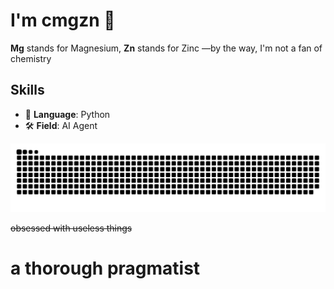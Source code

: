 

<!--
**cmgzn/cmgzn** is a ✨ _special_ ✨ repository because its `README.md` (this file) appears on your GitHub profile.

Here are some ideas to get you started:

- 🔭 I’m currently working on ...
- 🌱 I’m currently learning ...
- 👯 I’m looking to collaborate on ...
- 🤔 I’m looking for help with ...
- 💬 Ask me about ...
- 📫 How to reach me: ...
- 😄 Pronouns: ...
- ⚡ Fun fact: ...
-->

# I'm **cmgzn** 👋
**Mg** stands for Magnesium, **Zn** stands for Zinc —by the way, I'm not a fan of chemistry
 ## Skills
 - 🌟 **Language**: Python
 - 🛠️ **Field**: AI Agent

![](https://raw.githubusercontent.com/cmgzn/cmgzn/560aa427a561a0067ed5be4bb37bd345c6f4712a/github-contribution-grid-snake.svg)

~~obsessed with useless things~~  
# **a thorough pragmatist**
